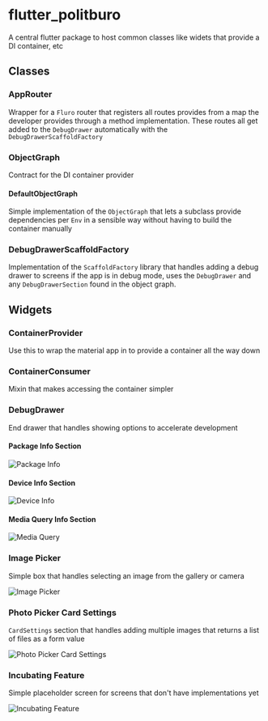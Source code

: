 # flutter_politburo

A central flutter package to host common classes like widets that provide a DI container, etc

## Classes

### AppRouter

Wrapper for a `Fluro` router that registers all routes provides from a map the developer provides through a method implementation. These routes all get added to the `DebugDrawer` automatically with the `DebugDrawerScaffoldFactory`

### ObjectGraph

Contract for the DI container provider

#### DefaultObjectGraph

Simple implementation of the `ObjectGraph` that lets a subclass provide dependencies per `Env` in a sensible way without having to build the container manually

### DebugDrawerScaffoldFactory

Implementation of the `ScaffoldFactory` library that handles adding a debug drawer to screens if the app is in debug mode, uses the `DebugDrawer` and any `DebugDrawerSection` found in the object graph.

## Widgets

### ContainerProvider

Use this to wrap the material app in to provide a container all the way down

### ContainerConsumer

Mixin that makes accessing the container simpler

### DebugDrawer

End drawer that handles showing options to accelerate development

#### Package Info Section

![Package Info](/screenshots/package_info_drawer.png?raw=true "Package Info")

#### Device Info Section

![Device Info](/screenshots/device_info.png?raw=true "Device Info")

#### Media Query Info Section

![Media Query](/screenshots/meqiaquery_info.png?raw=true "Media Query")

### Image Picker

Simple box that handles selecting an image from the gallery or camera

![Image Picker](/screenshots/image_picker.png?raw=true "Image Picker")

### Photo Picker Card Settings

`CardSettings` section that handles adding multiple images that returns a list of files as a form value

![Photo Picker Card Settings](/screenshots/photo_picker_widget.png?raw=true "Photo Picker Card Settings")

### Incubating Feature

Simple placeholder screen for screens that don't have implementations yet

![Incubating Feature](/screenshots/incubating_feature.png?raw=true "Incubating Feature")
